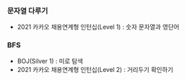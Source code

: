 ### 문자열 다루기
- 2021 카카오 채용연계형 인턴십(Level 1) : 숫자 문자열과 영단어

### BFS
- BOJ(Silver 1) : 미로 탐색
- 2021 카카오 채용연계형 인턴십(Level 2) : 거리두기 확인하기
